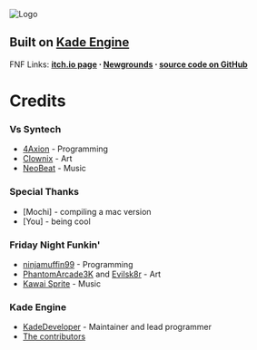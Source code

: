 ![Logo](https://cdn.discordapp.com/attachments/848829618089754626/870773845378859028/sy_logo_v2_1.png) 
## Built on **[Kade Engine](https://github.com/KadeDev/Kade-Engine)**

FNF Links: **[itch.io page](https://ninja-muffin24.itch.io/funkin) ⋅ [Newgrounds](https://www.newgrounds.com/portal/view/770371) ⋅ [source code on GitHub](https://github.com/ninjamuffin99/Funkin)**

# Credits

### Vs Syntech
- [4Axion](https://twitter.com/4Axion_dev) - Programming
- [Clownix](https://twitter.com/_Clownix_) - Art
- [NeoBeat](https://twitter.com/neo_beat) - Music

### Special Thanks

- [Mochi] - compiling a mac version
- [You] - being cool

### Friday Night Funkin'
 - [ninjamuffin99](https://twitter.com/ninja_muffin99) - Programming
 - [PhantomArcade3K](https://twitter.com/phantomarcade3k) and [Evilsk8r](https://twitter.com/evilsk8r) - Art
 - [Kawai Sprite](https://twitter.com/kawaisprite) - Music

### Kade Engine
- [KadeDeveloper](https://twitter.com/KadeDeveloper) - Maintainer and lead programmer
- [The contributors](https://github.com/KadeDev/Kade-Engine/graphs/contributors)
